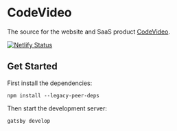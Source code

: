 # CodeVideo

The source for the website and SaaS product [CodeVideo](https://codevideo.io).

[![Netlify Status](https://api.netlify.com/api/v1/badges/a16a5d48-da4e-402e-a3a0-674264823aa0/deploy-status)](https://app.netlify.com/sites/codevideo/deploys)

## Get Started

First install the dependencies:

```shell
npm install --legacy-peer-deps
```

Then start the development server:

```shell
gatsby develop
```